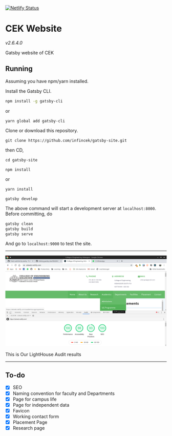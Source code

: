 [![Netlify Status](https://api.netlify.com/api/v1/badges/6cefa17a-34bf-4966-b9c3-668f8423d2a4/deploy-status)](https://app.netlify.com/sites/cekweb/deploys)     
# CEK Website

*v2.6.4.0*




Gatsby website of CEK

## Running

Assuming you have npm/yarn installed.

Install the Gatsby CLI.

```bash
npm install -g gatsby-cli
```
or
```
yarn global add gatsby-cli
```

Clone or download this repository.

```
git clone https://github.com/infincek/gatsby-site.git
```
then CD,
```
cd gatsby-site
```

```
npm install
```
or
```
yarn install
```
```
gatsby develop
```

The above command will start a development server at `localhost:8000`.
Before committing, do

```
gatsby clean
gatsby build
gatsby serve
```

And go to `localhost:9000` to test the site.

----
![](/static/images/lhaudit.png)

This is Our LightHouse Audit results

----

## To-do

  - [x] SEO
  - [x] Naming convention for faculty and Departments
  - [x] Page for campus life
  - [x] Page for independent data
  - [x] Favicon
  - [x] Working contact form
  - [x] Placement Page
  - [x] Research page
